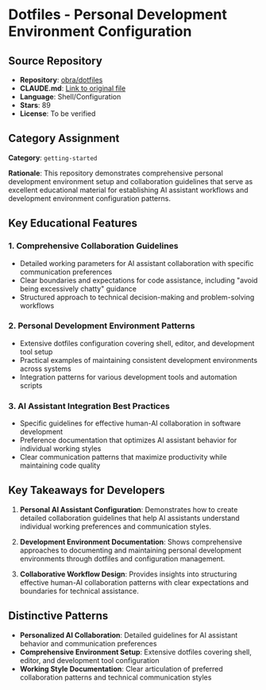 # Dotfiles - Personal Development Environment Configuration

## Source Repository
- **Repository**: [obra/dotfiles](https://github.com/obra/dotfiles)
- **CLAUDE.md**: [Link to original file](https://github.com/obra/dotfiles/blob/main/.claude/CLAUDE.md)
- **Language**: Shell/Configuration
- **Stars**: 89
- **License**: To be verified

## Category Assignment
**Category**: `getting-started`

**Rationale**: This repository demonstrates comprehensive personal development environment setup and collaboration guidelines that serve as excellent educational material for establishing AI assistant workflows and development environment configuration patterns.

## Key Educational Features

### 1. Comprehensive Collaboration Guidelines
- Detailed working parameters for AI assistant collaboration with specific communication preferences
- Clear boundaries and expectations for code assistance, including "avoid being excessively chatty" guidance
- Structured approach to technical decision-making and problem-solving workflows

### 2. Personal Development Environment Patterns
- Extensive dotfiles configuration covering shell, editor, and development tool setup
- Practical examples of maintaining consistent development environments across systems
- Integration patterns for various development tools and automation scripts

### 3. AI Assistant Integration Best Practices
- Specific guidelines for effective human-AI collaboration in software development
- Preference documentation that optimizes AI assistant behavior for individual working styles
- Clear communication patterns that maximize productivity while maintaining code quality

## Key Takeaways for Developers

1. **Personal AI Assistant Configuration**: Demonstrates how to create detailed collaboration guidelines that help AI assistants understand individual working preferences and communication styles.

2. **Development Environment Documentation**: Shows comprehensive approaches to documenting and maintaining personal development environments through dotfiles and configuration management.

3. **Collaborative Workflow Design**: Provides insights into structuring effective human-AI collaboration patterns with clear expectations and boundaries for technical assistance.

## Distinctive Patterns

- **Personalized AI Collaboration**: Detailed guidelines for AI assistant behavior and communication preferences
- **Comprehensive Environment Setup**: Extensive dotfiles covering shell, editor, and development tool configuration
- **Working Style Documentation**: Clear articulation of preferred collaboration patterns and technical communication styles
